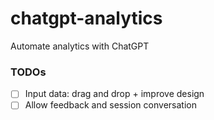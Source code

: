 # chatgpt-analytics
Automate analytics with ChatGPT

### TODOs
- [ ] Input data: drag and drop + improve design
- [ ] Allow feedback and session conversation